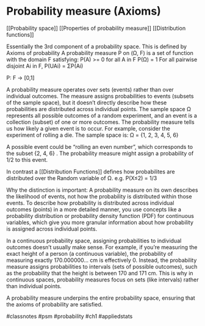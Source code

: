 # Probability measure (Axioms)

[[Probability space]] [[Properties of probability measure]] [[Distribution functions]]

Essentially the 3rd component of a probability space. This is defined by Axioms of probability
A probability measure P on (Ω, F) is a set of function with the domain F satisfying:
P(A) >= 0 for all A in F
P(Ω) = 1
For all pairwise disjoint Ai in F,  P(UAi) = ΣP(Ai)

P: F -> [0,1]

A probability measure operates over sets (events) rather than over individual outcomes.
The measure assigns probabilities to events (subsets of the sample space), but it doesn’t directly describe how these probabilities are distributed across individual points.
The sample space  Ω  represents all possible outcomes of a random experiment, and an event is a collection (subset) of one or more outcomes. The probability measure tells us how likely a given event is to occur.
For example, consider the experiment of rolling a die. The sample space is:
Ω = {1, 2, 3, 4, 5, 6}

A possible event could be “rolling an even number”, which corresponds to the subset  {2, 4, 6} . The probability measure might assign a probability of  1/2 to this event.

In contrast a [[Distribution Functions]] defines how probabilites are distributed over the Random variable of Ω. e.g. P(X≤2) = 1/3

Why the distinction is important:
A probability measure on its own describes the likelihood of events, not how the probability is distributed within those events.
To describe how probability is distributed across individual outcomes (points) in a more detailed manner, you use concepts like a probability distribution or probability density function (PDF) for continuous variables, which give you more granular information about how probability is assigned across individual points.


In a continuous probability space, assigning probabilities to individual outcomes doesn’t usually make sense. For example, if you’re measuring the exact height of a person (a continuous variable), the probability of measuring exactly 170.000000… cm is effectively 0. Instead, the probability measure assigns probabilities to intervals (sets of possible outcomes), such as the probability that the height is between 170 and 171 cm. This is why in continuous spaces, probability measures focus on sets (like intervals) rather than individual points.

A probability measure underpins the entire probability space, ensuring that the axioms of probability are satisfied.

#classnotes #psm #probability #ch1 #appliedstats
